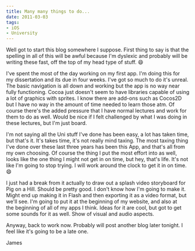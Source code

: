 ```yaml
---
title: Many many things to do...
date: 2011-03-03
tags:
- iOS
- University
---
```


Well got to start this blog somewhere I suppose. First thing to say is that the spelling in all of this will be awful because I'm dyslexic and probably will be writing these fast, off the top of my head type of stuff. 😄

I've spent the most of the day working on my first app. I'm doing this for my dissertation and its due in four weeks. I've got so much to do it's unreal. The basic navigation is all down and working but the app is no way near fully functioning. Cocoa just doesn't seem to have libraries capable of using a lot of graphics with sprites. I know there are add-ons such as Cocos2D but I have no way in the amount of time needed to learn those atm. Of course there's the added pressure that I have normal lectures and work for them to do as well. Would be nice if I felt challenged by what I was doing in these lectures, but I'm just board.

I'm not saying all the Uni stuff I've done has been easy, a lot has taken time, but that's it. It's takes time, it's not really mind taxing. The most taxing thing I've done over these last three years has been this App, and that's all from my own choosing. Of course the thing I put the most effort into as well, looks like the one thing I might not get in on time, but hey, that's life. It's not like I'm going to stop trying. I will work around the clock to get it in on time. 😄

I just had a break from it actually to draw out a splash video storyboard for Pig on a Hill. Should be pretty good. I don't know how I'm going to make it. Might end up making it in Flash and then exporting it as a video format, but we'll see. I'm going to put it at the beginning of my website, and also at the beginning of all of my apps I think. Ideas for it are cool, but got to get some sounds for it as well. Show of visual and audio aspects.

Anyway, back to work now. Probably will post another blog later tonight. I feel like it's going to be a late one.

James
